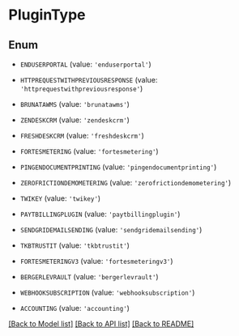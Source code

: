 # PluginType


## Enum

* `ENDUSERPORTAL` (value: `'enduserportal'`)

* `HTTPREQUESTWITHPREVIOUSRESPONSE` (value: `'httprequestwithpreviousresponse'`)

* `BRUNATAWMS` (value: `'brunatawms'`)

* `ZENDESKCRM` (value: `'zendeskcrm'`)

* `FRESHDESKCRM` (value: `'freshdeskcrm'`)

* `FORTESMETERING` (value: `'fortesmetering'`)

* `PINGENDOCUMENTPRINTING` (value: `'pingendocumentprinting'`)

* `ZEROFRICTIONDEMOMETERING` (value: `'zerofrictiondemometering'`)

* `TWIKEY` (value: `'twikey'`)

* `PAYTBILLINGPLUGIN` (value: `'paytbillingplugin'`)

* `SENDGRIDEMAILSENDING` (value: `'sendgridemailsending'`)

* `TKBTRUSTIT` (value: `'tkbtrustit'`)

* `FORTESMETERINGV3` (value: `'fortesmeteringv3'`)

* `BERGERLEVRAULT` (value: `'bergerlevrault'`)

* `WEBHOOKSUBSCRIPTION` (value: `'webhooksubscription'`)

* `ACCOUNTING` (value: `'accounting'`)

[[Back to Model list]](../README.md#documentation-for-models) [[Back to API list]](../README.md#documentation-for-api-endpoints) [[Back to README]](../README.md)


